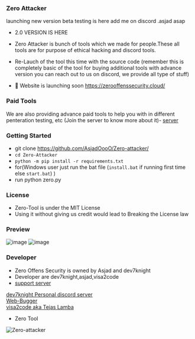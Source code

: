 ### Zero Attacker
 

launching new version beta testing is here add me on discord .asjad asap
- 2.0 VERSION IS HERE 

- Zero Attacker is bunch of tools which we made for people.These all tools are for purpose of ethical hacking and discord tools.

- Re-Lauch of the tool this time with the source code (remember this is completely basic of the tool for buying additional tools with advance version you can reach out to us on discord, we provide all type of stuff)

- 📣 Website is launching soon https://zerooffenssecurity.cloud/ 




### Paid Tools 
We are also providing advance paid tools to help you with in different penteration testing, etc (Join the server to know more about it)- [ server](https://discord.gg/J5X3KnBPGe)


### Getting Started
-  git clone https://github.com/AsjadOooO/Zero-attacker/
- `cd Zero-Attacker`
- `python -m pip install -r requirements.txt`
- for(Windows user just run the bat file (`install.bat` if running first time else `start.bat`) )
- run python zero.py


### License

- Zero-Tool  is under the MIT License
- Using it without giving us credit would lead to Breaking the License law

### Preview
![image](https://github.com/AsjadOooO/Zero-attacker/blob/Zero-attacker/1.jpg)
![image](https://github.com/AsjadOooO/Zero-attacker/blob/Zero-attacker/2.jpg)



### Developer 
- Zero Offens Security is owned by Asjad and dev7knight
- Developer are dev7knight,asjad,visa2code 
- [support server](https://discord.gg/J5X3KnBPGe)


[dev7knight Personal discord server](https://discord.gg/ft7Q8y5UT3) <br> 
[Web-Bugger](https://github.com/dev7knight/WebBugger) <br> 
[visa2code aka Tejas Lamba](https://github.com/TejasLamba2006) <br>


- Zero Tool

<p align="left"> <img src="https://komarev.com/ghpvc/?username=AsjasOooO&label=Profile%20views&color=0e75b6&style=flat" alt="Zero-attacker" /> </p> 




